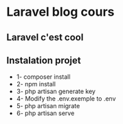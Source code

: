 # Laravel blog cours
## Laravel c'est cool
## Instalation projet
- 1- composer install
- 2- npm install
- 3- php artisan generate key
- 4- Modify the .env.exemple to .env 
- 5- php artisan migrate
- 6- php artisan serve

